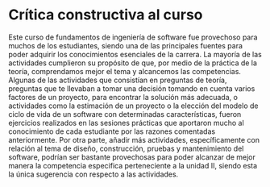 # Crítica constructiva al curso

Este curso de fundamentos de ingeniería de software fue provechoso para muchos de los estudiantes, siendo una de las principales fuentes para poder adquirir los conocimientos esenciales de la carrera. La mayoría de las actividades cumplieron su propósito de que, por medio de la práctica de la teoría, comprendamos mejor el tema y alcancemos las competencias. Algunas de las actividades que consistían en preguntas de teoría, preguntas que te llevaban a tomar una decisión tomando en cuenta varios factores de un proyecto, para encontrar la solución más adecuada, o actividades como la estimación de un proyecto o la elección del modelo de ciclo de vida de un software con determinadas características, fueron ejercicios realizados en las sesiones prácticas que aportaron mucho al conocimiento de cada estudiante por las razones comentadas anteriormente. Por otra parte, añadir más actividades, específicamente con relación al tema de diseño, construcción, pruebas y mantenimiento del software, podrían ser bastante provechosas para poder alcanzar de mejor manera la competencia especifica perteneciente a la unidad II, siendo esta la única sugerencia con respecto a las actividades.
